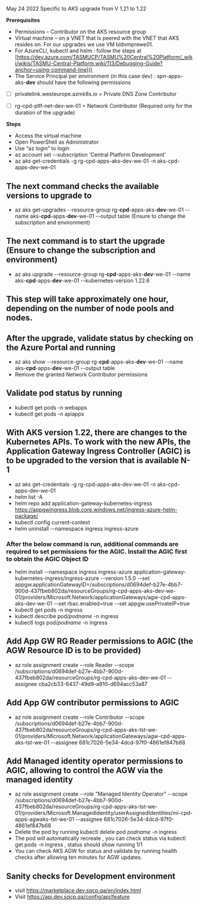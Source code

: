 May 24 2022 
Specific to AKS upgrade from V 1.21 to 1.22

**Prerequisites**
- Permissions – Contributor on the AKS resource group 
- Virtual machine – on a VNET that is peered with the VNET that AKS resides on. For our upgrades we use VM bldvmprewe01.
- For AzureCLI, kubectl and helm : follow the steps at [https://dev.azure.com/TASMUCP/TASMU%20Central%20Platform/_wiki/wikis/TASMU-Central-Platform.wiki/113/Debugging-Guide?anchor=using-command-line]()
- The Service Principal per environment (in this case dev) : spn-apps-aks-**dev** should have the following permissions
- [ ] privatelink.westeurope.azmk8s.io = Private DNS Zone Contributor
- [ ] rg-cpd-pltf-net-dev-we-01 = Network Contributor (Required only for the duration of the upgrade)


**Steps**
- Access the virtual machine
- Open PowerShell as Administrator
- Use “az login” to login
- az account set --subscription 'Central Platform Development'
- az aks get-credentials -g rg-cpd-apps-aks-dev-we-01 -n aks-cpd-apps-dev-we-01
## The next command checks the available versions to upgrade to 
- az aks get-upgrades --resource-group rg-**cpd**-apps-aks-**dev**-we-01 --name aks-**cpd**-apps-**dev**-we-01 --output table (Ensure to change the subscription and environment) 
## The next command is to start the upgrade (Ensure to change the subscription and environment)
- az aks upgrade --resource-group rg-**cpd**-apps-aks-**dev**-we-01 --name aks-**cpd**-apps-**dev**-we-01 --kubernetes-version 1.22.6
## This step will take approximately one hour, depending on the number of node pools and nodes. 
## After the upgrade, validate status by checking on the Azure Portal and running
- az aks show --resource-group rg-**cpd**-apps-aks-**dev**-we-01 --name aks-**cpd**-apps-**dev**-we-01 --output table
- Remove the granted Network Contributor permissions
## Validate pod status by running 
- kubectl get pods -n webapps
- kubectl get pods -n apiapps

## With AKS version 1.22, there are changes to the Kubernetes APIs. To work with the new APIs, the Application Gateway Ingress Controller (AGIC) is to be upgraded to the version that is available N-1

- az aks get-credentials -g rg-cpd-apps-aks-dev-we-01 -n aks-cpd-apps-dev-we-01
- helm list -A
- helm repo add application-gateway-kubernetes-ingress https://appgwingress.blob.core.windows.net/ingress-azure-helm-package/
- kubectl config current-context
- helm uninstall --namespace ingress ingress-azure
### After the below command is run, additional commands are required to set permissions for the AGIC. Install the AGIC first to obtain the AGIC Object ID
- helm install --namespace ingress ingress-azure application-gateway-kubernetes-ingress/ingress-azure --version 1.5.0 --set appgw.applicationGatewayID=/subscriptions/d0694def-b27e-4bb7-900d-437fbeb802da/resourceGroups/rg-cpd-apps-aks-dev-we-01/providers/Microsoft.Network/applicationGateways/agw-cpd-apps-aks-dev-we-01 --set rbac.enabled=true --set appgw.usePrivateIP=true 
- kubectl get pods -n ingress
- kubectl describe pod/_podname_ -n ingress
- kubectl logs pod/_podname_ -n ingress
## Add App GW RG Reader permissions to AGIC (the AGW Resource ID is to be provided)
- az role assignment create --role Reader --scope /subscriptions/d0694def-b27e-4bb7-900d-437fbeb802da/resourceGroups/rg-cpd-apps-aks-dev-we-01 --assignee cba2cb33-6437-49d9-a910-d694acc53a87
## Add App GW contributor permissions to AGIC
- az role assignment create --role Contributor --scope /subscriptions/d0694def-b27e-4bb7-900d-437fbeb802da/resourceGroups/rg-cpd-apps-aks-tst-we-01/providers/Microsoft.Network/applicationGateways/agw-cpd-apps-aks-tst-we-01 --assignee 681c7026-5e34-4dcd-97f0-4861ef847b68
## Add Managed identity operator permissions to AGIC, allowing to control the AGW via the managed identity
- az role assignment create --role "Managed Identity Operator" --scope /subscriptions/d0694def-b27e-4bb7-900d-437fbeb802da/resourceGroups/rg-cpd-apps-aks-tst-we-01/providers/Microsoft.ManagedIdentity/userAssignedIdentities/mi-cpd-apps-agwaks-tst-we-01 --assignee 681c7026-5e34-4dcd-97f0-4861ef847b68 
- Delete the pod by running kubectl delete pod _podname_ -n ingress
- The pod will automatically recreate , you can check status via kubectl get pods -n ingress , status should show running 1/1 
- You can check AKS AGW for status and validate by running health checks after allowing ten minutes for AGW updates. 

## Sanity checks for Development environment 
- visit https://marketplace.dev.sqcp.qa/en/index.html  
- Visit https://api.dev.sqcp.qa/config/api/feature 




